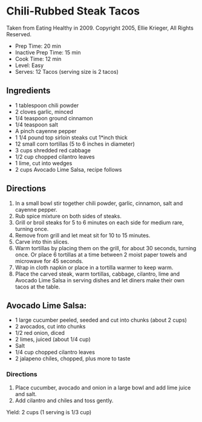 # Chili-Rubbed Steak Tacos

Taken from Eating Healthy in 2009. Copyright 2005, Ellie Krieger, All Rights Reserved.

* Prep Time: 20 min
* Inactive Prep Time: 15 min
* Cook Time: 12 min
* Level: Easy
* Serves: 12 Tacos (serving size is 2 tacos)

## Ingredients

* 1 tablespoon chili powder
* 2 cloves garlic, minced
* 1/4 teaspoon ground cinnamon
* 1/4 teaspoon salt
* A pinch cayenne pepper
* 1 1/4 pound top sirloin steaks cut 1*inch thick
* 12 small corn tortillas (5 to 6 inches in diameter)
* 3 cups shredded red cabbage
* 1/2 cup chopped cilantro leaves
* 1 lime, cut into wedges
* 2 cups Avocado Lime Salsa, recipe follows

## Directions

1. In a small bowl stir together chili powder, garlic, cinnamon, salt and cayenne pepper.
2. Rub spice mixture on both sides of steaks.
3. Grill or broil steaks for 5 to 6 minutes on each side for medium rare, turning once.
4. Remove from grill and let meat sit for 10 to 15 minutes.
5. Carve into thin slices.
6. Warm tortillas by placing them on the grill, for about 30 seconds, turning once. Or place 6 tortillas at a time between 2 moist paper towels and microwave for 45 seconds.
7. Wrap in cloth napkin or place in a tortilla warmer to keep warm.
8. Place the carved steak, warm tortillas, cabbage, cilantro, lime and Avocado Lime Salsa in serving dishes and let diners make their own tacos at the table.

## Avocado Lime Salsa:

* 1 large cucumber peeled, seeded and cut into chunks (about 2 cups)
* 2 avocados, cut into chunks
* 1/2 red onion, diced
* 2 limes, juiced (about 1/4 cup)
* Salt
* 1/4 cup chopped cilantro leaves
* 2 jalapeno chiles, chopped, plus more to taste

### Directions

1. Place cucumber, avocado and onion in a large bowl and add lime juice and salt.
2. Add cilantro and chiles and toss gently.

Yield: 2 cups (1 serving is 1/3 cup)
